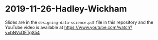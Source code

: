 # 2019-11-26-Hadley-Wickham

Slides are in the `designing-data-science.pdf` file in this repository and the YouTube video is available at https://www.youtube.com/watch?v=bNVcDETgS54
